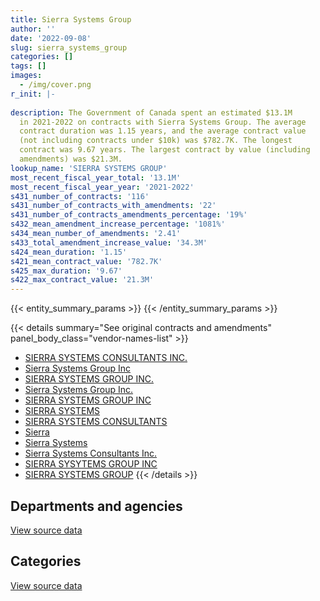 ```yaml
---
title: Sierra Systems Group
author: ''
date: '2022-09-08'
slug: sierra_systems_group
categories: []
tags: []
images:
  - /img/cover.png
r_init: |-
  
description: The Government of Canada spent an estimated $13.1M
  in 2021-2022 on contracts with Sierra Systems Group. The average
  contract duration was 1.15 years, and the average contract value
  (not including contracts under $10k) was $782.7K. The longest
  contract was 9.67 years. The largest contract by value (including
  amendments) was $21.3M.
lookup_name: 'SIERRA SYSTEMS GROUP'
most_recent_fiscal_year_total: '13.1M'
most_recent_fiscal_year_year: '2021-2022'
s431_number_of_contracts: '116'
s431_number_of_contracts_with_amendments: '22'
s431_number_of_contracts_amendments_percentage: '19%'
s432_mean_amendment_increase_percentage: '1081%'
s434_mean_number_of_amendments: '2.41'
s433_total_amendment_increase_value: '34.3M'
s424_mean_duration: '1.15'
s421_mean_contract_value: '782.7K'
s425_max_duration: '9.67'
s422_max_contract_value: '21.3M'
---
```


<script src="/rmarkdown-libs/htmlwidgets/htmlwidgets.js"></script>
<link href="/rmarkdown-libs/datatables-css/datatables-crosstalk.css" rel="stylesheet" />
<script src="/rmarkdown-libs/datatables-binding/datatables.js"></script>
<script src="/rmarkdown-libs/jquery/jquery-3.6.0.min.js"></script>
<link href="/rmarkdown-libs/dt-core-bootstrap/css/dataTables.bootstrap.min.css" rel="stylesheet" />
<link href="/rmarkdown-libs/dt-core-bootstrap/css/dataTables.bootstrap.extra.css" rel="stylesheet" />
<script src="/rmarkdown-libs/dt-core-bootstrap/js/jquery.dataTables.min.js"></script>
<script src="/rmarkdown-libs/dt-core-bootstrap/js/dataTables.bootstrap.min.js"></script>
<link href="/rmarkdown-libs/crosstalk/css/crosstalk.min.css" rel="stylesheet" />
<script src="/rmarkdown-libs/crosstalk/js/crosstalk.min.js"></script>
<script src="/rmarkdown-libs/htmlwidgets/htmlwidgets.js"></script>
<link href="/rmarkdown-libs/datatables-css/datatables-crosstalk.css" rel="stylesheet" />
<script src="/rmarkdown-libs/datatables-binding/datatables.js"></script>
<script src="/rmarkdown-libs/jquery/jquery-3.6.0.min.js"></script>
<link href="/rmarkdown-libs/dt-core-bootstrap/css/dataTables.bootstrap.min.css" rel="stylesheet" />
<link href="/rmarkdown-libs/dt-core-bootstrap/css/dataTables.bootstrap.extra.css" rel="stylesheet" />
<script src="/rmarkdown-libs/dt-core-bootstrap/js/jquery.dataTables.min.js"></script>
<script src="/rmarkdown-libs/dt-core-bootstrap/js/dataTables.bootstrap.min.js"></script>
<link href="/rmarkdown-libs/crosstalk/css/crosstalk.min.css" rel="stylesheet" />
<script src="/rmarkdown-libs/crosstalk/js/crosstalk.min.js"></script>

{{< entity_summary_params >}}
{{< /entity_summary_params >}}

{{< details summary="See original contracts and amendments" panel_body_class="vendor-names-list" >}}
- [SIERRA SYSTEMS CONSULTANTS INC.](https://search.open.canada.ca/en/ct/?sort=contract_value_f%20desc&page=1&search_text=%22SIERRA%20SYSTEMS%20CONSULTANTS%20INC.%22)
- [Sierra Systems Group Inc](https://search.open.canada.ca/en/ct/?sort=contract_value_f%20desc&page=1&search_text=%22Sierra%20Systems%20Group%20Inc%22)
- [SIERRA SYSTEMS GROUP INC.](https://search.open.canada.ca/en/ct/?sort=contract_value_f%20desc&page=1&search_text=%22SIERRA%20SYSTEMS%20GROUP%20INC.%22)
- [Sierra Systems Group Inc.](https://search.open.canada.ca/en/ct/?sort=contract_value_f%20desc&page=1&search_text=%22Sierra%20Systems%20Group%20Inc.%22)
- [SIERRA SYSTEMS GROUP INC](https://search.open.canada.ca/en/ct/?sort=contract_value_f%20desc&page=1&search_text=%22SIERRA%20SYSTEMS%20GROUP%20INC%22)
- [SIERRA SYSTEMS](https://search.open.canada.ca/en/ct/?sort=contract_value_f%20desc&page=1&search_text=%22SIERRA%20SYSTEMS%22)
- [SIERRA SYSTEMS CONSULTANTS](https://search.open.canada.ca/en/ct/?sort=contract_value_f%20desc&page=1&search_text=%22SIERRA%20SYSTEMS%20CONSULTANTS%22)
- [Sierra](https://search.open.canada.ca/en/ct/?sort=contract_value_f%20desc&page=1&search_text=%22Sierra%22)
- [Sierra Systems](https://search.open.canada.ca/en/ct/?sort=contract_value_f%20desc&page=1&search_text=%22Sierra%20Systems%22)
- [Sierra Systems Consultants Inc.](https://search.open.canada.ca/en/ct/?sort=contract_value_f%20desc&page=1&search_text=%22Sierra%20Systems%20Consultants%20Inc.%22)
- [SIERRA SYSYTEMS GROUP INC](https://search.open.canada.ca/en/ct/?sort=contract_value_f%20desc&page=1&search_text=%22SIERRA%20SYSYTEMS%20GROUP%20INC%22)
- [SIERRA SYSTEMS GROUP](https://search.open.canada.ca/en/ct/?sort=contract_value_f%20desc&page=1&search_text=%22SIERRA%20SYSTEMS%20GROUP%22)
{{< /details >}}

## Departments and agencies

<div id="htmlwidget-1" style="width:100%;height:auto;" class="datatables html-widget"></div>
<script type="application/json" data-for="htmlwidget-1">{"x":{"style":"bootstrap","filter":"none","vertical":false,"data":[["<a href=\"/departments/aafc-aac/\">Agriculture and Agri-Food Canada<\/a>","<a href=\"/departments/cra-arc/\">Canada Revenue Agency<\/a>","<a href=\"/departments/csa-asc/\">Canadian Space Agency<\/a>","<a href=\"/departments/csc-scc/\">Correctional Service of Canada<\/a>","<a href=\"/departments/dfatd-maecd/\">Global Affairs Canada<\/a>","<a href=\"/departments/dfo-mpo/\">Fisheries and Oceans Canada<\/a>","<a href=\"/departments/dnd-mdn/\">National Defence<\/a>","<a href=\"/departments/ec/\">Environment and Climate Change Canada<\/a>","<a href=\"/departments/elections/\">Elections Canada<\/a>","<a href=\"/departments/hc-sc/\">Health Canada<\/a>","<a href=\"/departments/irb-cisr/\">Immigration and Refugee Board of Canada<\/a>","<a href=\"/departments/nrc-cnrc/\">National Research Council Canada<\/a>","<a href=\"/departments/nrcan-rncan/\">Natural Resources Canada<\/a>","<a href=\"/departments/oic-ci/\">Office of the Information Commissioner of Canada<\/a>","<a href=\"/departments/pch/\">Canadian Heritage<\/a>","<a href=\"/departments/ppsc-sppc/\">Public Prosecution Service of Canada<\/a>","<a href=\"/departments/ps-sp/\">Public Safety Canada<\/a>","<a href=\"/departments/pwgsc-tpsgc/\">Public Services and Procurement Canada<\/a>","<a href=\"/departments/ssc-spc/\">Shared Services Canada<\/a>","<a href=\"/departments/tbs-sct/\">Treasury Board of Canada Secretariat<\/a>","<a href=\"/departments/tc/\">Transport Canada<\/a>","<a href=\"/departments/vac-acc/\">Veterans Affairs Canada<\/a>"],[279540.48,null,40971.75,183921.23,32683.94,158640.45,5635585.88,11228.53,30947.67,24860,null,345173.53,158701.72,15705.75,null,70659.48,null,2569237.99,142521.25,161228.77,83903.21,36225],[127386.04,null,79620.19,183921.23,9389.08,254594.48,5938562.77,324417.21,31349.67,1202166.94,null,234947.3,null,null,141956.25,107992.6,75243.23,2576276.99,142521.25,161670.5,119227.87,null],[57080.08,525436.27,null,189439.13,null,96111.82,3672490.3,2388.81,32363.11,1934675.71,251549.96,263132.99,223823.62,null,null,null,742264.26,2569237.99,146797.17,161228.77,null,20975.63],[null,1045385.66,null,46417.24,null,190575,5442605.08,209468.25,25453.07,1966520.62,26340.49,318373.17,107238.24,null,78012.11,null,742264.26,2569237.99,null,161228.77,null,156908.92]],"container":"<table class=\"table table-striped table-hover row-border order-column display\">\n  <thead>\n    <tr>\n      <th>Department<\/th>\n      <th>2018-2019<\/th>\n      <th>2019-2020<\/th>\n      <th>2020-2021<\/th>\n      <th>2021-2022<\/th>\n    <\/tr>\n  <\/thead>\n<\/table>","options":{"order":[[4,"desc"]],"pageLength":10,"autoWidth":true,"columnDefs":[{"targets":1,"render":"function(data, type, row, meta) {\n    return type !== 'display' ? data : DTWidget.formatCurrency(data, \"$\", 2, 3, \",\", \".\", true, null);\n  }"},{"targets":2,"render":"function(data, type, row, meta) {\n    return type !== 'display' ? data : DTWidget.formatCurrency(data, \"$\", 2, 3, \",\", \".\", true, null);\n  }"},{"targets":3,"render":"function(data, type, row, meta) {\n    return type !== 'display' ? data : DTWidget.formatCurrency(data, \"$\", 2, 3, \",\", \".\", true, null);\n  }"},{"targets":4,"render":"function(data, type, row, meta) {\n    return type !== 'display' ? data : DTWidget.formatCurrency(data, \"$\", 2, 3, \",\", \".\", true, null);\n  }"},{"width":"16%","targets":[1,2,3,4]},{"className":"dt-right","targets":[1,2,3,4]}],"orderClasses":false}},"evals":["options.columnDefs.0.render","options.columnDefs.1.render","options.columnDefs.2.render","options.columnDefs.3.render"],"jsHooks":[]}</script>
<p class="text-right">
<a href="https://github.com/GoC-Spending/contracts-data/tree/main/data/out/vendors/sierra_systems_group/summary_by_fiscal_year_by_department.csv" class="source-data-link btn btn-link">View source data</a>
</p>

## Categories

<div id="htmlwidget-2" style="width:100%;height:auto;" class="datatables html-widget"></div>
<script type="application/json" data-for="htmlwidget-2">{"x":{"style":"bootstrap","filter":"none","vertical":false,"data":[["<a href=\"/categories/facilities_and_construction/\">Facilities and construction<\/a>","<a href=\"/categories/defence/\">Defence<\/a>","<a href=\"/categories/professional_services/\">Professional services<\/a>","<a href=\"/categories/information_technology/\">Information technology<\/a>"],[null,5635585.88,131744.48,4214406.27],[null,5938562.77,204264.6,5568416.23],[null,3672490.3,null,7216505.32],[3726997.22,1715607.85,null,7643423.8]],"container":"<table class=\"table table-striped table-hover row-border order-column display\">\n  <thead>\n    <tr>\n      <th>Category<\/th>\n      <th>2018-2019<\/th>\n      <th>2019-2020<\/th>\n      <th>2020-2021<\/th>\n      <th>2021-2022<\/th>\n    <\/tr>\n  <\/thead>\n<\/table>","options":{"order":[[4,"desc"]],"dom":"t","pageLength":30,"autoWidth":true,"columnDefs":[{"targets":1,"render":"function(data, type, row, meta) {\n    return type !== 'display' ? data : DTWidget.formatCurrency(data, \"$\", 2, 3, \",\", \".\", true, null);\n  }"},{"targets":2,"render":"function(data, type, row, meta) {\n    return type !== 'display' ? data : DTWidget.formatCurrency(data, \"$\", 2, 3, \",\", \".\", true, null);\n  }"},{"targets":3,"render":"function(data, type, row, meta) {\n    return type !== 'display' ? data : DTWidget.formatCurrency(data, \"$\", 2, 3, \",\", \".\", true, null);\n  }"},{"targets":4,"render":"function(data, type, row, meta) {\n    return type !== 'display' ? data : DTWidget.formatCurrency(data, \"$\", 2, 3, \",\", \".\", true, null);\n  }"},{"width":"16%","targets":[1,2,3,4]},{"className":"dt-right","targets":[1,2,3,4]}],"orderClasses":false,"lengthMenu":[10,25,30,50,100]}},"evals":["options.columnDefs.0.render","options.columnDefs.1.render","options.columnDefs.2.render","options.columnDefs.3.render"],"jsHooks":[]}</script>
<p class="text-right">
<a href="https://github.com/GoC-Spending/contracts-data/tree/main/data/out/vendors/sierra_systems_group/summary_by_fiscal_year_by_category.csv" class="source-data-link btn btn-link">View source data</a>
</p>
